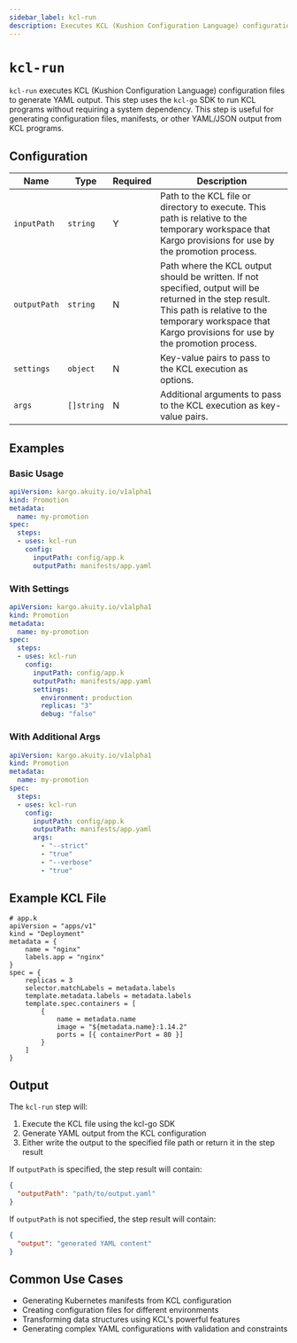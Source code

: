 ```yaml
---
sidebar_label: kcl-run
description: Executes KCL (Kushion Configuration Language) configuration files to generate YAML output.
---
```


# `kcl-run`

`kcl-run` executes KCL (Kushion Configuration Language) configuration files to
generate YAML output. This step uses the `kcl-go` SDK to run KCL programs
without requiring a system dependency. This step is useful for generating
configuration files, manifests, or other YAML/JSON output from KCL programs.

## Configuration

| Name | Type | Required | Description |
|------|------|----------|-------------|
| `inputPath` | `string` | Y | Path to the KCL file or directory to execute. This path is relative to the temporary workspace that Kargo provisions for use by the promotion process. |
| `outputPath` | `string` | N | Path where the KCL output should be written. If not specified, output will be returned in the step result. This path is relative to the temporary workspace that Kargo provisions for use by the promotion process. |
| `settings` | `object` | N | Key-value pairs to pass to the KCL execution as options. |
| `args` | `[]string` | N | Additional arguments to pass to the KCL execution as key-value pairs. |

## Examples

### Basic Usage

```yaml
apiVersion: kargo.akuity.io/v1alpha1
kind: Promotion
metadata:
  name: my-promotion
spec:
  steps:
  - uses: kcl-run
    config:
      inputPath: config/app.k
      outputPath: manifests/app.yaml
```

### With Settings

```yaml
apiVersion: kargo.akuity.io/v1alpha1
kind: Promotion
metadata:
  name: my-promotion
spec:
  steps:
  - uses: kcl-run
    config:
      inputPath: config/app.k
      outputPath: manifests/app.yaml
      settings:
        environment: production
        replicas: "3"
        debug: "false"
```

### With Additional Args

```yaml
apiVersion: kargo.akuity.io/v1alpha1
kind: Promotion
metadata:
  name: my-promotion
spec:
  steps:
  - uses: kcl-run
    config:
      inputPath: config/app.k
      outputPath: manifests/app.yaml
      args:
        - "--strict"
        - "true"
        - "--verbose"
        - "true"
```

## Example KCL File

```kcl
# app.k
apiVersion = "apps/v1"
kind = "Deployment"
metadata = {
    name = "nginx"
    labels.app = "nginx"
}
spec = {
    replicas = 3
    selector.matchLabels = metadata.labels
    template.metadata.labels = metadata.labels
    template.spec.containers = [
        {
            name = metadata.name
            image = "${metadata.name}:1.14.2"
            ports = [{ containerPort = 80 }]
        }
    ]
}
```

## Output

The `kcl-run` step will:
1. Execute the KCL file using the kcl-go SDK
2. Generate YAML output from the KCL configuration
3. Either write the output to the specified file path or return it in the step result

If `outputPath` is specified, the step result will contain:
```json
{
  "outputPath": "path/to/output.yaml"
}
```

If `outputPath` is not specified, the step result will contain:
```json
{
  "output": "generated YAML content"
}
```

## Common Use Cases

- Generating Kubernetes manifests from KCL configuration
- Creating configuration files for different environments
- Transforming data structures using KCL's powerful features
- Generating complex YAML configurations with validation and constraints
